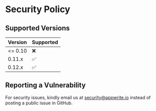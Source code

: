 # Security Policy

## Supported Versions

| Version | Supported          |
| ------- | ------------------ |
| <= 0.10   | :x:                |
| 0.11.x   | :white_check_mark: |
| 0.12.x   | :white_check_mark: |

## Reporting a Vulnerability

For security issues, kindly email us at security@appwrite.io instead of posting a public issue in GitHub.
